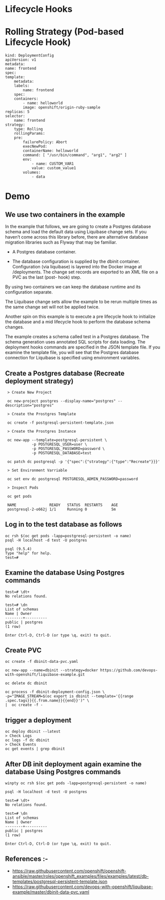 # Lifecycle Hooks

# Rolling Strategy (Pod-based Lifecycle Hook)

    kind: DeploymentConfig
    apiVersion: v1
    metadata:
    name: frontend
    spec:
    template:
        metadata:
        labels:
            name: frontend
        spec:
        containers:
            - name: helloworld
            image: openshift/origin-ruby-sample
    replicas: 5
    selector:
        name: frontend
    strategy:
        type: Rolling
        rollingParams:
        pre:
            failurePolicy: Abort
            execNewPod:
            containerName: helloworld 
            command: [ "/usr/bin/command", "arg1", "arg2" ] 
            env: 
                - name: CUSTOM_VAR1
                value: custom_value1
            volumes:
                - data

# Demo

## We use two containers in the example

In the example that follows, we are going to create a Postgres database schema and
load the default data using Liquibase change sets. If you haven’t come across this
library before, there are alternative database migration libraries such as Flyway that
may be familiar.

* A Postgres database container.

* The database configuration is supplied by the dbinit container. Configuration (via
liquibase) is layered into the Docker image at /deployments. The change set
records are exported to an XML file on a PVC as the last (post- hook) step.

By using two containers we can keep the database runtime and its configuration separate.

The Liquibase change sets allow the example to be rerun multiple times as the same
change set will not be applied twice.

Another spin on this example is to execute a pre lifecycle hook to initialize the database and a mid lifecycle hook to perform the database schema changes.

The example creates a schema called test in a Postgres database. The schema generation
uses annotated SQL scripts for data loading. The deployment hooks commands are specified in the JSON template file. If you examine the template file, you will see
that the Postgres database connection for Liquibase is specified using environment
variables.

## Create a Postgres database (Recreate deployment strategy)

     > Create New Project

     oc new-project postgres --display-name="postgres" --description="postgres"

     > Create the Prostgres Template

     oc create -f postgresql-persistent-template.json

     > Create the Prostgres Instance

     oc new-app --template=postgresql-persistent \
                -p POSTGRESQL_USER=user \
                -p POSTGRESQL_PASSWORD=password \
                -p POSTGRESQL_DATABASE=test

     oc patch dc postgresql -p '{"spec":{"strategy":{"type":"Recreate"}}}'

     > Set Environment Varriable

     oc set env dc postgresql POSTGRESQL_ADMIN_PASSWORD=password

     > Inspect Pods

     oc get pods

     NAME               READY   STATUS  RESTARTS    AGE
     postgresql-2-o662j 1/1     Running 0           5m

## Log in to the test database as follows

    oc rsh $(oc get pods -lapp=postgresql-persistent -o name)
    psql -H localhost -d test -U postgres

    psql (9.5.4)
    Type "help" for help.
    test=#

## Examine the database Using Postgres commands

    test=# \dt+
    No relations found.

    test=# \dn
    List of schemas
    Name | Owner
    --------+----------
    public | postgres
    (1 row)

    Enter Ctrl-D, Ctrl-D (or type \q, exit) to quit.

## Create PVC

    oc create -f dbinit-data-pvc.yaml

    oc new-app --name=dbinit --strategy=docker https://github.com/devops-with-openshift/liquibase-example.git

    oc delete dc dbinit

    oc process -f dbinit-deployment-config.json \
    -p="IMAGE_STREAM=$(oc export is dbinit --template='{{range .spec.tags}}{{.from.name}}{{end}}')" \
    |  oc create -f -

## trigger a deployment

    oc deploy dbinit --latest
    > Check Logs
    oc logs -f dc dbinit
    > Check Events
    oc get events | grep dbinit

## After DB init deployment again examine the database Using Postgres commands

    winpty oc rsh $(oc get pods -lapp=postgresql-persistent -o name)

    psql -H localhost -d test -U postgres

    test=# \dt+
    No relations found.

    test=# \dn
    List of schemas
    Name | Owner
    --------+----------
    public | postgres
    (1 row)

    Enter Ctrl-D, Ctrl-D (or type \q, exit) to quit.


## References :- 

* <https://raw.githubusercontent.com/openshift/openshift-ansible/master/roles/openshift_examples/files/examples/latest/db-templates/postgresql-persistent-template.json>
* <https://raw.githubusercontent.com/devops-with-openshift/liquibase-example/master/dbinit-data-pvc.yaml>